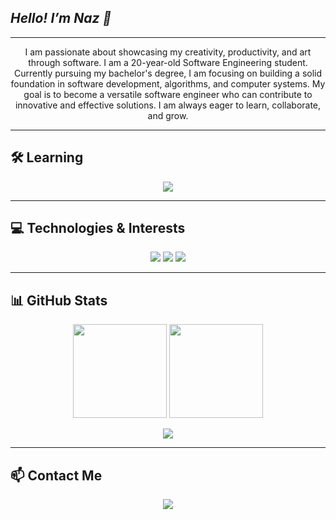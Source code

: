 <!-- ====== Başlangıç ====== -->
  ## *Hello! I’m Naz 👋*
</p>

---

<!-- ====== Hakkımda ====== -->
<p align="center">
I am passionate about showcasing my creativity, productivity, and art through software.  
I am a 20-year-old Software Engineering student. Currently pursuing my bachelor's degree, I am focusing on building a solid foundation in software development, algorithms, and computer systems.  
My goal is to become a versatile software engineer who can contribute to innovative and effective solutions. I am always eager to learn, collaborate, and grow.
</p>

---

<!-- ====== Öğrenmekte Olduklarım ====== -->
## 🛠 Learning
<p align="center">
  <img src="https://img.shields.io/badge/C++-00599C?style=for-the-badge&logo=c%2B%2B&logoColor=white" />
</p>

---

<!-- ====== Teknoloji ve İlgi Alanları ====== -->
## 💻 Technologies & Interests
<p align="center">
  <img src="https://img.shields.io/badge/C++-00599C?style=for-the-badge&logo=c%2B%2B&logoColor=white" /> 
  <img src="https://img.shields.io/badge/Python-3776AB?style=for-the-badge&logo=python&logoColor=white" />
  <img src="https://img.shields.io/badge/Photoshop-31A8FF?style=for-the-badge&logo=adobe-photoshop&logoColor=white" />
</p>

---


<!-- ====== GitHub İstatistikleri ====== -->
## 📊 GitHub Stats
<p align="center">
  <img height="150em" src="https://github-readme-stats.vercel.app/api?username=nazzsude&show_icons=true&theme=dark&hide_border=true&count_private=true" />
  <img height="150em" src="https://github-readme-stats.vercel.app/api/top-langs/?username=nazzsude&layout=compact&theme=dark&hide_border=true" />
</p>

<p align="center">
  <img src="https://github-profile-trophy.vercel.app/?username=nazzsude&theme=darkhub&no-frame=true&margin-w=10" />
</p>

---


<!-- ====== İletişim ====== -->
## 📫 Contact Me
<p align="center">
  <a href="mailto:nazsude1071@gmail.com">
    <img src="https://img.shields.io/badge/Email-nazsude1071@gmail.com-ff69b4?style=for-the-badge&logo=gmail&logoColor=white"/>
  </a>
</p>
